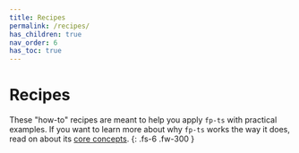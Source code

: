 ```yaml
---
title: Recipes
permalink: /recipes/
has_children: true
nav_order: 6
has_toc: true
---
```


# Recipes

These "how-to" recipes are meant to help you apply `fp-ts` with practical examples. If you want to learn more about why `fp-ts` works the way it does, read on about its [core concepts](../introduction/core-concepts).
{: .fs-6 .fw-300 }
